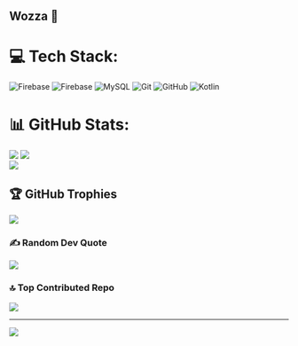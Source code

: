 ## Wozza 👋

<!--
**21mumomumo/21mumomumo** is a ✨ _special_ ✨ repository because its `README.md` (this file) appears on your GitHub profile.

Here are some ideas to get you started:
#
- 🔭 I’m currently working on Android Mobile Development.
- 🌱 I’m currently learning Jetpack Compose.
- 💬 Ask me about Mobile Development and Rugby.
- 📫 How to reach me: 21emmanuelmumo@gmail.com
- 😄 Pronouns: He/Him.
- ⚡ Fun fact: I love Rugby, MMA and F1.
-->


# 💻 Tech Stack:
![Firebase](https://img.shields.io/badge/firebase-%23039BE5.svg?style=for-the-badge&logo=firebase) ![Firebase](https://img.shields.io/badge/firebase-a08021?style=for-the-badge&logo=firebase&logoColor=ffcd34) ![MySQL](https://img.shields.io/badge/mysql-4479A1.svg?style=for-the-badge&logo=mysql&logoColor=white) ![Git](https://img.shields.io/badge/git-%23F05033.svg?style=for-the-badge&logo=git&logoColor=white) ![GitHub](https://img.shields.io/badge/github-%23121011.svg?style=for-the-badge&logo=github&logoColor=white) ![Kotlin](https://img.shields.io/badge/kotlin-%237F52FF.svg?style=for-the-badge&logo=kotlin&logoColor=white)
# 📊 GitHub Stats:
![](https://github-readme-stats.vercel.app/api?username=21mumomumo&theme=swift&hide_border=false&include_all_commits=true&count_private=false)
![](https://github-readme-streak-stats.herokuapp.com/?user=21mumomumo&theme=swift&hide_border=false)<br/>
![](https://github-readme-stats.vercel.app/api/top-langs/?username=21mumomumo&theme=swift&hide_border=false&include_all_commits=true&count_private=false&layout=compact)

## 🏆 GitHub Trophies
![](https://github-profile-trophy.vercel.app/?username=21mumomumo&theme=monokai&no-frame=false&no-bg=true&margin-w=4)

### ✍️ Random Dev Quote
![](https://quotes-github-readme.vercel.app/api?type=horizontal&theme=radical)

### 🔝 Top Contributed Repo
![](https://github-contributor-stats.vercel.app/api?username=21mumomumo&limit=5&theme=dark&combine_all_yearly_contributions=true)

---
[![](https://visitcount.itsvg.in/api?id=21mumomumo&icon=0&color=0)](https://visitcount.itsvg.in)

<!-- Proudly created with GPRM ( https://gprm.itsvg.in ) -->
